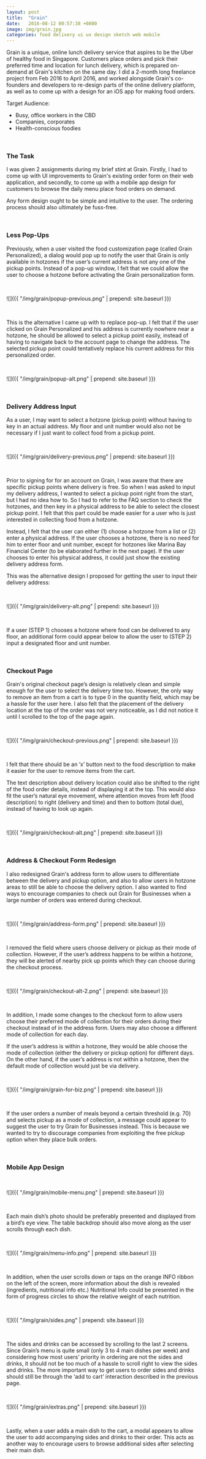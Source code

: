 ```yaml
---
layout: post
title:  "Grain"
date:   2016-08-12 00:57:38 +0800
image: img/grain.jpg
categories: food delivery ui ux design sketch web mobile
---
```


Grain is a unique, online lunch delivery service that aspires to be the Uber of healthy food in Singapore. Customers place orders and pick their preferred time and location for lunch delivery, which is prepared on-demand at Grain's kitchen on the same day. I did a 2-month long freelance project from Feb 2016 to April 2016, and worked alongside Grain's co-founders and developers to re-design parts of the online delivery platform, as well as to come up with a design for an iOS app for making food orders.

Target Audience:

* Busy, office workers in the CBD
* Companies, corporates
* Health-conscious foodies

&nbsp;

### The Task

I was given 2 assignments during my brief stint at Grain. Firstly, I had to come up with UI improvements to Grain's existing order form on their web application, and secondly, to come up with a mobile app design for customers to browse the daily menu place food orders on demand.

Any form design ought to be simple and intuitive to the user. The ordering process should also ultimately be fuss-free.

&nbsp;

### Less Pop-Ups

Previously, when a user visited the food customization page (called Grain Personalized), a dialog would pop up to notify the user that Grain is only available in hotzones if the user’s current address is not any one of the pickup points. Instead of a pop-­up window, I felt that we could allow the user to choose a hotzone before activating the Grain personalization form.

&nbsp;

![]({{ "/img/grain/popup-previous.png" | prepend: site.baseurl }})

&nbsp;

This is the alternative I came up with to replace pop-up. I felt that if the user clicked on Grain Personalized and his address is currently nowhere near a hotzone, he should be allowed to select a pickup point easily, instead of having to navigate back to the account page to change the address. The selected pickup point could tentatively replace his current address for this personalized order.

&nbsp;

![]({{ "/img/grain/popup-alt.png" | prepend: site.baseurl }})

&nbsp;

### Delivery Address Input

As a user, I may want to select a hotzone (pickup point) without having to key in an actual address. My floor and unit number would also not be necessary if I just want to collect food from a pickup point.

&nbsp;

![]({{ "/img/grain/delivery-previous.png" | prepend: site.baseurl }})

&nbsp;

Prior to signing for for an account on Grain, I was aware that there are specific pickup points where delivery is free. So when I was asked to input my delivery address, I wanted to select a pickup point right from the start, but I had no idea how to. So I had to refer to the FAQ section to check the hotzones, and then key in a physical address to be able to select the closest pickup point. I felt that this part could be made easier for a user who is just interested in collecting food from a hotzone.

Instead, I felt that the user can either (1) choose a hotzone from a list or (2) enter a physical address. If the user chooses a hotzone, there is no need for him to enter floor and unit number, except for hotzones like Marina Bay Financial Center (to be elaborated further in the next page). If the user chooses to enter his physical address, it could just show the existing delivery address form.

This was the alternative design I proposed for getting the user to input their delivery address:

&nbsp;

![]({{ "/img/grain/delivery-alt.png" | prepend: site.baseurl }})

&nbsp;

If a user (STEP 1) chooses a hotzone where food can be delivered to any floor, an additional form could appear below to allow the user to (STEP 2) input a designated floor and unit number.

&nbsp;

### Checkout Page

Grain's original checkout page’s design is relatively clean and simple enough for the user to select the delivery time too. However, the only way to remove an item from a cart is to type 0 in the quantity field, which may be a hassle for the user here. I also felt that the placement of the delivery location at the top of the order was not very noticeable, as I did not notice it until I scrolled to the top of the page again.

&nbsp;

![]({{ "/img/grain/checkout-previous.png" | prepend: site.baseurl }})

&nbsp;

I felt that there should be an ‘x’ button next to the food description to make it easier for the user to remove items from the cart.

The text description about delivery location could also be shifted to the right of the food order details, instead of displaying it at the top. This would also fit the user’s natural eye movement, where attention moves from left (food description) to right (delivery and time) and then to bottom (total due), instead of having to look up again.

&nbsp;

![]({{ "/img/grain/checkout-alt.png" | prepend: site.baseurl }})

&nbsp;

### Address & Checkout Form Redesign

I also redesigned Grain's address form to allow users to differentiate between the delivery and pickup option, and also to allow users in hotzone areas to still be able to choose the delivery option. I also wanted to find ways to encourage companies to check out Grain for Businesses when a large number of orders was entered during checkout.

&nbsp;

![]({{ "/img/grain/address-form.png" | prepend: site.baseurl }})

&nbsp;

I removed the field where users choose delivery or pickup as their mode of collection. However, if the user’s address happens to be within a hotzone, they will be alerted of nearby pick up points which they can choose during the checkout process.

&nbsp;

![]({{ "/img/grain/checkout-alt-2.png" | prepend: site.baseurl }})

&nbsp;

In addition, I made some changes to the checkout form to allow users choose their preferred mode of collection for their orders during their checkout instead of in the address form. Users may also choose a different mode of collection for each day.

If the user’s address is within a hotzone, they would be able choose the mode of collection (either the delivery or pickup option) for different days. On the other hand, if the user’s address is not within a hotzone, then the default mode of collection would just be via delivery.

&nbsp;

![]({{ "/img/grain/grain-for-biz.png" | prepend: site.baseurl }})

&nbsp;

If the user orders a number of meals beyond a certain threshold (e.g. 70) and selects pickup as a mode of collection, a message could appear to suggest the user to try Grain for Businesses instead. This is because we wanted to try to discourage companies from exploiting the free pickup option when they place bulk orders.

&nbsp;

### Mobile App Design

&nbsp;

![]({{ "/img/grain/mobile-menu.png" | prepend: site.baseurl }})

&nbsp;

Each main dish’s photo should be preferably presented and displayed from a bird’s eye view. The table backdrop should also move along as the user scrolls through each dish.

&nbsp;

![]({{ "/img/grain/menu-info.png" | prepend: site.baseurl }})

&nbsp;

In addition, when the user scrolls down or taps on the orange INFO ribbon on the left of the screen, more information about the dish is revealed (ingredients, nutritional info etc.) Nutritional Info could be presented in the form of progress circles to show the relative weight of each nutrition.

&nbsp;

![]({{ "/img/grain/sides.png" | prepend: site.baseurl }})

&nbsp;

The sides and drinks can be accessed by scrolling to the last 2 screens. Since Grain’s menu is quite small (only 3 to 4 main dishes per week) and considering how most users’ priority in ordering are not the sides and drinks, it should not be too much of a hassle to scroll right to view the sides and drinks. The more important way to get users to order sides and drinks should still be through the ‘add to cart’ interaction described in the previous page.

&nbsp;

![]({{ "/img/grain/extras.png" | prepend: site.baseurl }})

&nbsp;

Lastly, when a user adds a main dish to the cart, a modal appears to allow the user to add accompanying sides and drinks to their order. This acts as another way to encourage users to browse additional sides after selecting their main dish.
